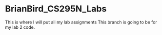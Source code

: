 # BrianBird_CS295N_Labs
This is where I will put all my lab assignments
This branch is going to be for my lab 2 code.
